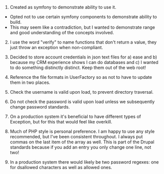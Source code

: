 1. Created as symfony to demonstrate ability to use it.
- Opted not to use certain symfony components to demonstrate ability to build.
- This may seem like a contradiction, but I wanted to demonstrate range and good understanding of the concepts involved.


2. I use the word "verify" to name functions that don't return a value, they just throw an exception when non-compliant.

3. Decided to store account credentials in json text files for a) ease and b) because my CRM experience shows I can do databases and c) I wanted to do something distinctly distinct. Keep them out of the web root!

4. Reference the file formats in UserFactory so as not to have to update them in two places.

5. Check the username is valid upon load, to prevent directory traversal.

6. Do not check the password is valid upon load unless we subsequently change password standards.

7. On a production system it's beneficial to have different types of Exception, but for this that would feel like overkill.

8. Much of PHP style is personal preference. I am happy to use any style recommended, but I've been consistent throughout. I always put commas on the last item of the array as well.
This is part of the Drupal standards because if you add an entry you only change one line, not two!

9. In a production system there would likely be two password regexes: one for dsallowed characters as well as allowed ones.